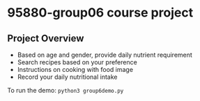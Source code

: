 # 95880-group06 course project

## Project Overview
- Based on age and gender, provide daily nutrient requirement
- Search recipes based on your preference
- Instructions on cooking with food image
- Record your daily nutritional intake

To run the demo: `python3 group6demo.py`
